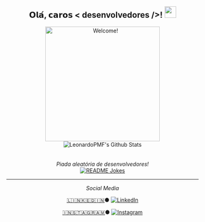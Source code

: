 <div align="center">
<h2> 𝗢𝗹𝗮́, 𝗰𝗮𝗿𝗼𝘀 < desenvolvedores />! <img src="https://github.com/LeonardoPMF/LeonardoPMF/blob/master/gifs/Hi.gif" width="30px"></h2>
</div>

<div align="center" width="50">

<img src="https://i.imgur.com/FYlX2wY_d.webp?maxwidth=760&fidelity=grand" alt="Welcome!" width="300"/>

<div align="center">

<img align="center" src="https://github-readme-stats.vercel.app/api?username=LeonardoPMF&include_all_commits=true&count_private=true&show_icons=true&line_height=20&title_color=7A7ADB&icon_color=2234AE&text_color=D3D3D3&bg_color=0,000000,130F40" alt="LeonardoPMF's Github Stats">

</div align="center" width="50" margin-bottom="60px">

</br>
</br>
<i>Piada aleatória de desenvolvedores!</i><br>
<a href="https://readme-jokes.vercel.app"><img align="center" src="https://readme-jokes.vercel.app/api" alt="README Jokes"></a>

---

<i>Social Media</i><br>

  <a target="_blank" href="https://www.linkedin.com/in/LeonardoPoschardt/">🇱​🇮​🇳​🇰​🇪​🇩​🇮​🇳​</a> ●
<a href="[https://www.linkedin.com/in/LeonardoPoschardt](https://www.linkedin.com/in/leonardo-poschardt-049b7128b/)" target="_blank"><img src="https://img.shields.io/badge/LinkedIn-%230077B5.svg?&style=flat-square&logo=linkedin&logoColor=white" alt="LinkedIn"></a>

<a target="_blank" href="https://www.instagram.com/leopmf/">🇮​🇳​🇸​🇹​🇦​🇬​🇷​🇦​🇲​</a> ●
<a href="https://www.instagram.com/Leopmf" target="_blank"><img src="https://img.shields.io/badge/Instagram-%23E4405F.svg?&style=flat-square&logo=instagram&logoColor=white" alt="Instagram"></a>

</div>
